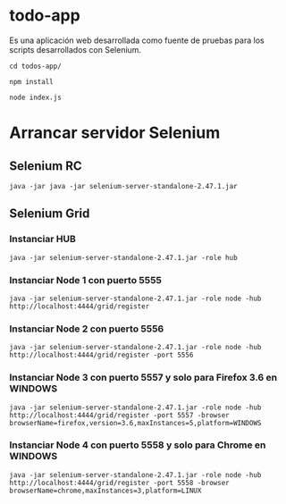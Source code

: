 # todo-app #
Es una aplicación web desarrollada como fuente de pruebas para los scripts desarrollados con Selenium.

```[shell]
cd todos-app/

npm install

node index.js
```

# Arrancar servidor Selenium #

## Selenium RC ##
`
java -jar java -jar selenium-server-standalone-2.47.1.jar
`

## Selenium Grid ##

### Instanciar HUB ###
`java -jar selenium-server-standalone-2.47.1.jar -role hub`

### Instanciar Node 1 con puerto 5555 ###
`java -jar selenium-server-standalone-2.47.1.jar -role node -hub http://localhost:4444/grid/register`

### Instanciar Node 2 con puerto 5556 ###
`java -jar selenium-server-standalone-2.47.1.jar -role node -hub http://localhost:4444/grid/register -port 5556`

### Instanciar Node 3 con puerto 5557 y solo para Firefox 3.6 en WINDOWS ###
`java -jar selenium-server-standalone-2.47.1.jar -role node -hub http://localhost:4444/grid/register -port 5557 -browser browserName=firefox,version=3.6,maxInstances=5,platform=WINDOWS`

### Instanciar Node 4 con puerto 5558 y solo para Chrome en WINDOWS ###
`java -jar selenium-server-standalone-2.47.1.jar -role node -hub http://localhost:4444/grid/register -port 5558 -browser browserName=chrome,maxInstances=3,platform=LINUX`